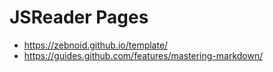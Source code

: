# JSReader Pages

* https://zebnoid.github.io/template/
* https://guides.github.com/features/mastering-markdown/
